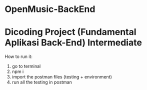 # OpenMusic-BackEnd
Dicoding Project (Fundamental Aplikasi Back-End) Intermediate
==
How to run it:
1. go to terminal
2. npm i
3. import the postman files (testing + environment)
4. run all the testing in postman

